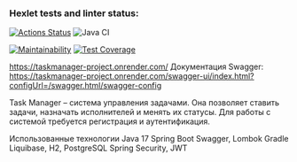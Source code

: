 ### Hexlet tests and linter status:
[![Actions Status](https://github.com/xushaha/java-project-73/workflows/hexlet-check/badge.svg)](https://github.com/xushaha/java-project-73/actions)
![Java CI](https://github.com/xushaha/java-project-73/workflows/Java%20CI/badge.svg)

[![Maintainability](https://api.codeclimate.com/v1/badges/de2a30bc2970e9a72a3d/maintainability)](https://codeclimate.com/github/xushaha/java-project-73/maintainability)
[![Test Coverage](https://api.codeclimate.com/v1/badges/de2a30bc2970e9a72a3d/test_coverage)](https://codeclimate.com/github/xushaha/java-project-73/test_coverage)

https://taskmanager-project.onrender.com/
Документация Swagger: https://taskmanager-project.onrender.com/swagger-ui/index.html?configUrl=/swagger.html/swagger-config

Task Manager – система управления задачами. Она позволяет ставить задачи, назначать исполнителей и менять их статусы. Для работы с системой требуется регистрация и аутентификация.

Использованные технологии
Java 17
Spring Boot
Swagger, Lombok
Gradle
Liquibase, H2, PostgreSQL
Spring Security, JWT
